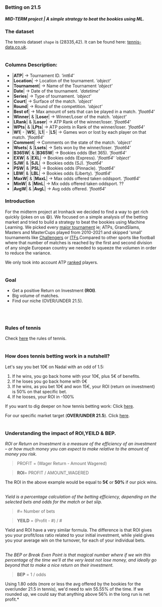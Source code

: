 ### Betting on 21.5
##### **MID-TERM project | A simple strategy to beat the bookies using ML.**

### The dataset
The tennis dataset `shape` is (28335,42). It can be found here: [tennis-data.co.uk](http://tennis-data.co.uk/alldata.php).
<br />
<br />

### Columns Description:

- |__ATP__| -> Tournament ID. _'int64'_
- |__Location__| -> Location of the tournament. _'object'_
- |__Tournament__| -> Name of the Tournament _'object'_
- |__Date__| -> Date of the tournament. _'datetime'_
- |__Series__| -> Type of tournament. _'object'_
- |__Court__| -> Surface of the match. _'object'_
- |__Round__| -> Round of the competition. _'object'_
- |__Best of__| -> Max amount of sets that can be played in a match. _'float64'_
- |__Winner__| & |__Loser__| -> Winner/Loser of the match. _'object'_
- |__LRank__| & |__Loser__| -> ATP Rank of the winner/loser. _'float64'_
- |__WPts__| & |__LPts__| -> ATP points in Rank of the winner/loser. _'float64'_
- |__W1__| - |__W5__|, |__L1__| - |__L5__| -> Games won or lost by each player on that match. _'float64'_
- |__Comment__| -> Comments on the state of the match. _'object'_  
- |__Wsets__| & |__Lsets__| -> Sets won by the winner/loser. _'float64'_
- |__B365W__| & |__B365W__| -> Bookies odds (Bet 365). _'float64'_
- |__EXW__| & |__EXL__| -> Bookies odds (Express). '_float64'_ _'object'_
- |__SJW__| & |__SJL__| -> Bookies odds (SJ). _'float64'_
- |__PSW__| & |__PSL__| -> Bookies odds (Pinnacle). _'float64'_
- |__LBW__| & |__LBL__| -> Bookies odds (Liberty). _'float64'_
- |__MaxW__| & |__MaxL__| -> Max odds offered taken oddsport. _'float64'_
- |__MinW__| & |__MinL__| -> Mix odds offered taken oddsport. ??
- |__AvgW__| & |__AvgL__| -> Avg odds offered. _'float64'_



### Introduction
For the midterm project at Ironhack we decided to find a way to get rich quickly (jokes on us :smile:). We focused on a simple analysis of the betting market and tried to build a strategy to beat the bookies using Machine Learning. We picked every [major tournament](https://en.wikipedia.org/wiki/2020_ATP_Challenger_Tour) ie; ATPs, GrandSlams, Masters and MasterCups played from 2010-2021 and skipped 'small' tournaments like [Challengers](https://en.wikipedia.org/wiki/2020_ATP_Challenger_Tour) or [ITFs](https://en.wikipedia.org/wiki/International_Tennis_Federation).Compared to other sports like football where that number of matches is reached by the first and second division of any single European country we needed to squeeze the volumen in order to reduce the variance.

We only took into account ATP [ranked](https://www.atptour.com/en/rankings/singles) players.
<br />
<br />

### Goal
- Get a positive Return on Investment **(ROI)**.
- Big volume of matches.
- Find our niche (OVER/UNDER 21.5).
<br />
<br />

### Rules of tennis
Check [here](https://www.rulesofsport.com/sports/tennis.html) the rules of tennis.
<br />
<br />

### How does tennis betting work in a nutshell?
Let's say you bet 10€ on Nadal with an odd of 1.5: 
1. If he wins, you go back home with your 10€, plus 5€ of benefits.
2. If he loses you go back home with 0€
3. If he wins, as you bet 10€ and won 15€, your ROI (return on investment) is 50% on that specific bet.
4. If he looses, your ROI in -100%

If you want to dig deeper on how tennis betting work: Click [here](https://www.rookieroad.com/tennis/how-does-tennis-betting-work/).

For our specific market target (**OVER/UNDER 21.5**). Click [here](https://www.rookieroad.com/tennis/what-215-mean-tennis-betting/).
<br />
<br />

### Understanding the impact of ROI,YEILD & BEP.
*ROI or Return on Investment is a measure of the efficiency of an investment – or how much money you can expect to make relative to the amount of money you risk.*

> PROFIT = (Wager Return - Amount Wagered)

> **ROI**= PROFIT / AMOUNT_WAGERED

The ROI in the above example would be equal to **5€** or **50%** if our pick wins.
<br />
<br />

*Yield is a percentage calculation of the betting efficiency, depending on the selected bets and odds for the match or bet slip.*

> #= Number of bets 

> **YEILD** = (Profit - #) / #

Yield and ROI have a very similar formula. The difference is that ROI gives you your profit/loss ratio related to your initial investment, while yield gives you your average win on the turnover, for each of your individual bets.
<br />
<br />

*The BEP or Break Even Point is that magical number where if we win this percentage of the time we’ll at the very least not lose money, and ideally go beyond that to make a nice return on their investment.*

> **BEP** = 1 / odds 

Using 1.80 odds (more or less the avg offered by the bookies for the over/under 21.5 in tennis), we'd need to win 55.55% of the time. If we rounded up, we could say that anything above 56% in the long run is net profit.*
<br />
<br />